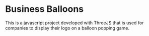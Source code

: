 # Business Balloons

This is a javascript project developed with ThreeJS that is used for companies to display their logo on a balloon popping game.
